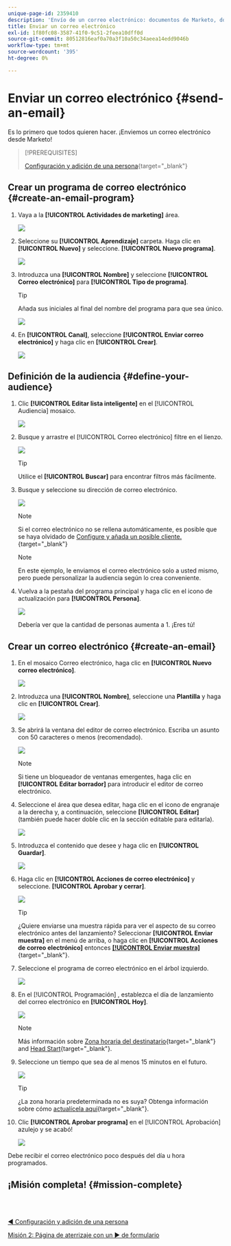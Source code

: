 ```yaml
---
unique-page-id: 2359410
description: 'Envío de un correo electrónico: documentos de Marketo, documentación del producto'
title: Enviar un correo electrónico
exl-id: 1f80fc08-3587-41f0-9c51-2feea10dff0d
source-git-commit: 80512816eaf0a70a3f10a50c34aeea14edd9046b
workflow-type: tm+mt
source-wordcount: '395'
ht-degree: 0%

---
```


# Enviar un correo electrónico {#send-an-email}

Es lo primero que todos quieren hacer. ¡Enviemos un correo electrónico desde Marketo!

>[!PREREQUISITES]
>
>[Configuración y adición de una persona](/help/marketo/getting-started/quick-wins/get-set-up-and-add-a-person.md){target="_blank"}

## Crear un programa de correo electrónico {#create-an-email-program}

1. Vaya a la **[!UICONTROL Actividades de marketing]** área.

   ![](assets/send-an-email-1.png)

1. Seleccione su **[!UICONTROL Aprendizaje]** carpeta. Haga clic en **[!UICONTROL Nuevo]** y seleccione. **[!UICONTROL Nuevo programa]**.

   ![](assets/send-an-email-2.png)

1. Introduzca una **[!UICONTROL Nombre]** y seleccione **[!UICONTROL Correo electrónico]** para **[!UICONTROL Tipo de programa]**.

   >[!TIP]
   >
   >Añada sus iniciales al final del nombre del programa para que sea único.

   ![](assets/send-an-email-3.png)

1. En **[!UICONTROL Canal]**, seleccione **[!UICONTROL Enviar correo electrónico]** y haga clic en **[!UICONTROL Crear]**.

   ![](assets/send-an-email-4.png)

## Definición de la audiencia {#define-your-audience}

1. Clic **[!UICONTROL Editar lista inteligente]** en el [!UICONTROL Audiencia] mosaico.

   ![](assets/send-an-email-5.png)

1. Busque y arrastre el [!UICONTROL Correo electrónico] filtre en el lienzo.

   ![](assets/send-an-email-6.png)

   >[!TIP]
   >
   >Utilice el **[!UICONTROL Buscar]** para encontrar filtros más fácilmente.

1. Busque y seleccione su dirección de correo electrónico.

   ![](assets/send-an-email-7.png)

   >[!NOTE]
   >
   >Si el correo electrónico no se rellena automáticamente, es posible que se haya olvidado de [Configure y añada un posible cliente.](/help/marketo/getting-started/quick-wins/get-set-up-and-add-a-person.md){target="_blank"}

   >[!NOTE]
   >
   >En este ejemplo, le enviamos el correo electrónico solo a usted mismo, pero puede personalizar la audiencia según lo crea conveniente.

1. Vuelva a la pestaña del programa principal y haga clic en el icono de actualización para **[!UICONTROL Persona]**.

   ![](assets/send-an-email-8.png)

   Debería ver que la cantidad de personas aumenta a 1. ¡Eres tú!

## Crear un correo electrónico {#create-an-email}

1. En el mosaico Correo electrónico, haga clic en **[!UICONTROL Nuevo correo electrónico]**.

   ![](assets/send-an-email-9.png)

1. Introduzca una **[!UICONTROL Nombre]**, seleccione una **Plantilla** y haga clic en **[!UICONTROL Crear]**.

   ![](assets/send-an-email-10.png)

1. Se abrirá la ventana del editor de correo electrónico. Escriba un asunto con 50 caracteres o menos (recomendado).

   ![](assets/send-an-email-11.png)

   >[!NOTE]
   >
   >Si tiene un bloqueador de ventanas emergentes, haga clic en **[!UICONTROL Editar borrador]** para introducir el editor de correo electrónico.

1. Seleccione el área que desea editar, haga clic en el icono de engranaje a la derecha y, a continuación, seleccione **[!UICONTROL Editar]** (también puede hacer doble clic en la sección editable para editarla).

   ![](assets/send-an-email-12.png)

1. Introduzca el contenido que desee y haga clic en **[!UICONTROL Guardar]**.

   ![](assets/send-an-email-13.png)

1. Haga clic en **[!UICONTROL Acciones de correo electrónico]** y seleccione. **[!UICONTROL Aprobar y cerrar]**.

   ![](assets/send-an-email-14.png)

   >[!TIP]
   >
   >¿Quiere enviarse una muestra rápida para ver el aspecto de su correo electrónico antes del lanzamiento? Seleccionar **[!UICONTROL Enviar muestra]** en el menú de arriba, o haga clic en **[!UICONTROL Acciones de correo electrónico]** entonces [**[!UICONTROL Enviar muestra]**](/help/marketo/product-docs/email-marketing/general/creating-an-email/send-a-sample-email.md){target="_blank"}.

1. Seleccione el programa de correo electrónico en el árbol izquierdo.

   ![](assets/send-an-email-15.png)

1. En el [!UICONTROL Programación] , establezca el día de lanzamiento del correo electrónico en **[!UICONTROL Hoy]**.

   ![](assets/send-an-email-16.png)

   >[!NOTE]
   >
   >Más información sobre [Zona horaria del destinatario](/help/marketo/product-docs/email-marketing/email-programs/email-program-actions/scheduling-with-recipient-time-zone/schedule-email-programs-with-recipient-time-zone.md){target="_blank"} and [Head Start](/help/marketo/product-docs/email-marketing/email-programs/email-program-actions/head-start-for-email-programs.md){target="_blank"}.

1. Seleccione un tiempo que sea de al menos 15 minutos en el futuro.

   ![](assets/send-an-email-17.png)

   >[!TIP]
   >
   >¿La zona horaria predeterminada no es suya? Obtenga información sobre cómo [actualícela aquí](/help/marketo/product-docs/administration/settings/select-your-language-locale-and-time-zone.md){target="_blank"}.

1. Clic **[!UICONTROL Aprobar programa]** en el [!UICONTROL Aprobación] azulejo y se acabó!

   ![](assets/send-an-email-18.png)

Debe recibir el correo electrónico poco después del día u hora programados.

## ¡Misión completa! {#mission-complete}

<br> 

[◄ Configuración y adición de una persona](/help/marketo/getting-started/quick-wins/get-set-up-and-add-a-person.md)

[Misión 2: Página de aterrizaje con un ► de formulario](/help/marketo/getting-started/quick-wins/landing-page-with-a-form.md)

